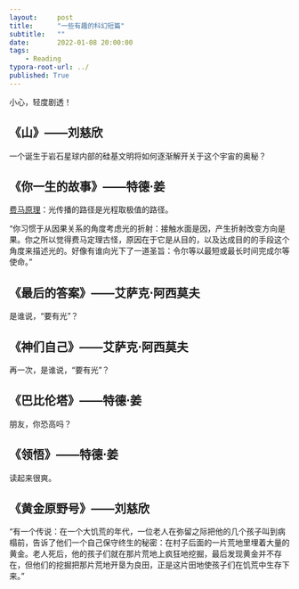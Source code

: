 ```yaml
---
layout:     post
title:      "一些有趣的科幻短篇"
subtitle:   ""
date:       2022-01-08 20:00:00
tags:
    - Reading
typora-root-url: ../
published: True
---
```


小心，轻度剧透！

## 《山》——刘慈欣

一个诞生于岩石星球内部的硅基文明将如何逐渐解开关于这个宇宙的奥秘？

## 《你一生的故事》——特德$\cdot{}$姜

[费马原理](https://zh.wikipedia.org/wiki/%E8%B2%BB%E9%A6%AC%E5%8E%9F%E7%90%86)：光传播的路径是光程取极值的路径。

“你习惯于从因果关系的角度考虑光的折射：接触水面是因，产生折射改变方向是果。你之所以觉得费马定理古怪，原因在于它是从目的，以及达成目的的手段这个角度来描述光的。好像有谁向光下了一道圣旨：令尔等以最短或最长时间完成尔等使命。”

## 《最后的答案》——艾萨克$\cdot{}$阿西莫夫

是谁说，“要有光”？

## 《神们自己》——艾萨克$\cdot{}$阿西莫夫

再一次，是谁说，“要有光”？

## 《巴比伦塔》——特德$\cdot{}$姜

朋友，你恐高吗？

## 《领悟》——特德$\cdot{}$姜

读起来很爽。

## 《黄金原野号》——刘慈欣

“有一个传说：在一个大饥荒的年代，一位老人在弥留之际把他的几个孩子叫到病榻前，告诉了他们一个自己保守终生的秘密：在村子后面的一片荒地里埋着大量的黄金。老人死后，他的孩子们就在那片荒地上疯狂地挖掘，最后发现黄金并不存在，但他们的挖掘把那片荒地开垦为良田，正是这片田地使孩子们在饥荒中生存下来。”
